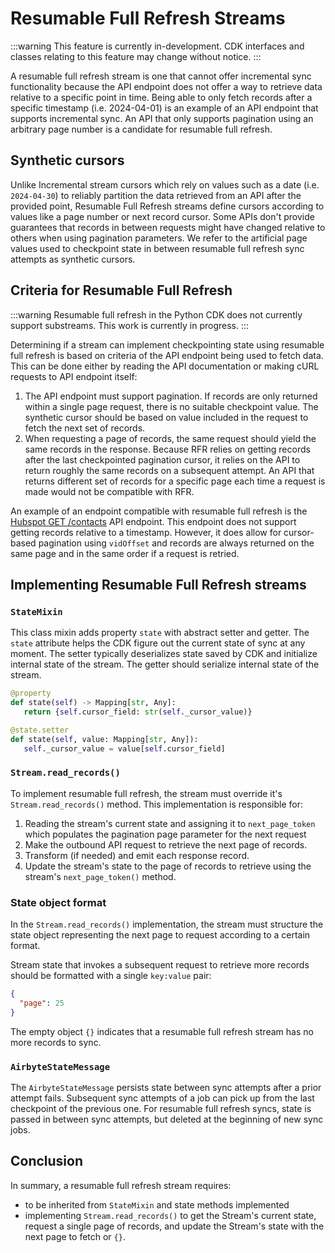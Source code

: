 # Resumable Full Refresh Streams

:::warning
This feature is currently in-development. CDK interfaces and classes relating to this feature may change without notice.
:::

A resumable full refresh stream is one that cannot offer incremental sync functionality because the API endpoint
does not offer a way to retrieve data relative to a specific point in time. Being able to only fetch records after
a specific timestamp (i.e. 2024-04-01) is an example of an API endpoint that supports incremental sync. An API that
only supports pagination using an arbitrary page number is a candidate for resumable full refresh.

## Synthetic cursors

Unlike Incremental stream cursors which rely on values such as a date (i.e. `2024-04-30`) to reliably partition the
data retrieved from an API after the provided point, Resumable Full Refresh streams define cursors according to
values like a page number or next record cursor. Some APIs don't provide guarantees that records in between
requests might have changed relative to others when using pagination parameters. We refer to the artificial page
values used to checkpoint state in between resumable full refresh sync attempts as synthetic cursors.

## Criteria for Resumable Full Refresh

:::warning
Resumable full refresh in the Python CDK does not currently support substreams. This work is currently in progress.
:::

Determining if a stream can implement checkpointing state using resumable full refresh is based on criteria of the
API endpoint being used to fetch data. This can be done either by reading the API documentation or making cURL
requests to API endpoint itself:

1. The API endpoint must support pagination. If records are only returned within a single page request, there is no suitable checkpoint value. The synthetic cursor should be based on value included in the request to fetch the next set of records.
2. When requesting a page of records, the same request should yield the same records in the response. Because RFR relies on getting records after the last checkpointed pagination cursor, it relies on the API to return roughly the same records on a subsequent attempt. An API that returns different set of records for a specific page each time a request is made would not be compatible with RFR.

An example of an endpoint compatible with resumable full refresh is the [Hubspot GET /contacts](https://legacydocs.hubspot.com/docs/methods/contacts/get_contacts) API endpoint.
This endpoint does not support getting records relative to a timestamp. However, it does allow for cursor-based
pagination using `vidOffset` and records are always returned on the same page and in the same order if a request
is retried.

## Implementing Resumable Full Refresh streams

### `StateMixin`

This class mixin adds property `state` with abstract setter and getter.
The `state` attribute helps the CDK figure out the current state of sync at any moment.
The setter typically deserializes state saved by CDK and initialize internal state of the stream.
The getter should serialize internal state of the stream.

```python
@property
def state(self) -> Mapping[str, Any]:
   return {self.cursor_field: str(self._cursor_value)}

@state.setter
def state(self, value: Mapping[str, Any]):
   self._cursor_value = value[self.cursor_field]
```

### `Stream.read_records()`

To implement resumable full refresh, the stream must override it's `Stream.read_records()` method. This implementation is responsible for:

1. Reading the stream's current state and assigning it to `next_page_token` which populates the pagination page parameter for the next request
2. Make the outbound API request to retrieve the next page of records.
3. Transform (if needed) and emit each response record.
4. Update the stream's state to the page of records to retrieve using the stream's `next_page_token()` method.

### State object format

In the `Stream.read_records()` implementation, the stream must structure the state object representing the next page
to request according to a certain format.

Stream state that invokes a subsequent request to retrieve more records should be formatted with a single `key:value` pair:

```json
{
  "page": 25
}
```

The empty object `{}` indicates that a resumable full refresh stream has no more records to sync.

### `AirbyteStateMessage`

The `AirbyteStateMessage` persists state between sync attempts after a prior attempt fails. Subsequent sync attempts
of a job can pick up from the last checkpoint of the previous one. For resumable full refresh syncs, state is passed
in between sync attempts, but deleted at the beginning of new sync jobs.

## Conclusion

In summary, a resumable full refresh stream requires:

- to be inherited from `StateMixin` and state methods implemented
- implementing `Stream.read_records()` to get the Stream's current state, request a single page of records, and update the Stream's state with the next page to fetch or `{}`.
